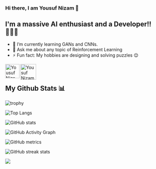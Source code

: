 ### Hi there, I am Yousuf Nizam 👋
## I'm a massive AI enthusiast and a Developer!! 👨🏻‍💻

- 🌱 I’m currently learning GANs and CNNs.
- 💬 Ask me about any topic of Reinforcement Learning
- ⚡ Fun fact: My hobbies are designing and solving puzzles 😌

<a href="https://www.linkedin.com/in/yousufnizam">
  <img align="left" alt="Yousuf Nizam - LinkedIn" width="45px" src="https://upload.wikimedia.org/wikipedia/commons/thumb/e/e9/Linkedin_icon.svg/256px-Linkedin_icon.svg.png"/>
</a>
<a href="https://twitter.com/yousuf_nzm">
  <img align="left" alt="Yousuf Nizam - Twitter" width="50px" src="https://upload.wikimedia.org/wikipedia/sco/9/9f/Twitter_bird_logo_2012.svg"/>
</a>
<br><br>

## My Github Stats 📊

![trophy](https://github-profile-trophy.vercel.app/?username=yousufnzm)

![Top Langs](https://github-readme-stats.vercel.app/api/top-langs/?username=yousufnzm&theme=radical&layout=compact)

![GitHub stats](https://github-readme-stats.vercel.app/api?username=yousufnzm&show_icons=true&theme=radical)  

![GitHub Activity Graph](https://activity-graph.herokuapp.com/graph?username=yousufnzm)  

![GitHub metrics](https://metrics.lecoq.io/yousufnzm)  

![GitHub streak stats](https://github-readme-streak-stats.herokuapp.com/?user=yousufnzm&theme=radical)  

![](https://komarev.com/ghpvc/?username=yousufnzm&color=blueviolet&label=PROFILE+VIEWS&style=plastic)

